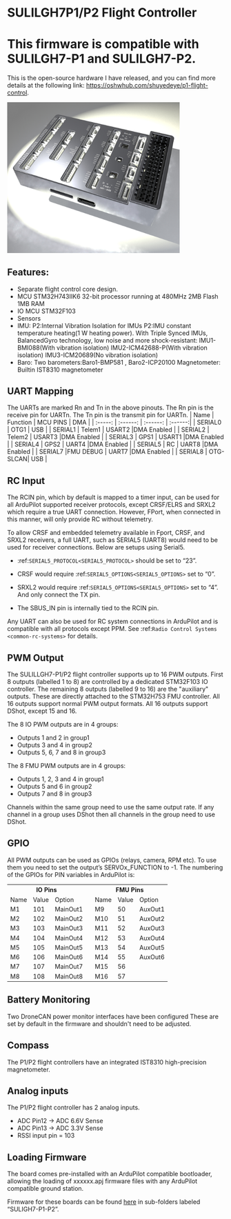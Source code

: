 # SULILGH7P1/P2 Flight Controller

# This firmware is compatible with SULILGH7-P1 and SULILGH7-P2.

This is the open-source hardware I have released, and you can find more details at the following link: https://oshwhub.com/shuyedeye/p1-flight-control. 


<img src="P1.jpg" alt="" width="400">

## Features:
- Separate flight control core design.
- MCU
   STM32H743IIK6 32-bit processor running at 480MHz
   2MB Flash
   1MB RAM
- IO MCU
   STM32F103
- Sensors
- IMU:
   P2:Internal Vibration Isolation for IMUs
   P2:IMU constant temperature heating(1 W heating power).
   With Triple Synced IMUs, BalancedGyro technology, low noise and more shock-resistant:
   IMU1-BMI088(With vibration isolation)
   IMU2-ICM42688-P(With vibration isolation)
   IMU3-ICM20689(No vibration isolation)
- Baro:
   Two barometers:Baro1-BMP581 , Baro2-ICP20100
  Magnetometer:   Builtin IST8310 magnetometer


## UART Mapping
The UARTs are marked Rn and Tn in the above pinouts. The Rn pin is the receive pin for UARTn. The Tn pin is the transmit pin for UARTn.
| Name    | Function | MCU PINS |   DMA   |
| :-----: | :------: | :------: | :------:|
| SERIAL0 | OTG1     | USB      |
| SERIAL1 | Telem1   | USART2   |DMA Enabled |
| SERIAL2 | Telem2   | USART3   |DMA Enabled |
| SERIAL3 | GPS1     | USART1   |DMA Enabled |
| SERIAL4 | GPS2     | UART4    |DMA Enabled |
| SERIAL5 | RC       | UART8    |DMA Enabled |
| SERIAL7 |FMU DEBUG | UART7    |DMA Enabled |
| SERIAL8 | OTG-SLCAN| USB      |

## RC Input
The RCIN pin, which by default is mapped to a timer input, can be used for all ArduPilot supported receiver protocols, except CRSF/ELRS and SRXL2 which require a true UART connection. However, FPort, when connected in this manner, will only provide RC without telemetry.

To allow CRSF and embedded telemetry available in Fport, CRSF, and SRXL2 receivers, a full UART, such as SERIAL5 (UART8) would need to be used for receiver connections. Below are setups using Serial5.

* :ref:`SERIAL5_PROTOCOL<SERIAL5_PROTOCOL>`  should be set to “23”.
* CRSF would require  :ref:`SERIAL5_OPTIONS<SERIAL5_OPTIONS>`  set to “0”.
* SRXL2 would require :ref:`SERIAL5_OPTIONS<SERIAL5_OPTIONS>` set to “4”. And only connect the TX pin.

* The SBUS_IN pin is internally tied to the RCIN pin.

Any UART can also be used for RC system connections in ArduPilot and is compatible with all protocols except PPM. See :ref:`Radio Control Systems <common-rc-systems>` for details.

## PWM Output
The SULILLGH7-P1/P2 flight controller supports up to 16 PWM outputs.
First 8 outputs (labelled 1 to 8) are controlled by a dedicated STM32F103 IO controller.
The remaining 8 outputs (labelled 9 to 16) are the "auxiliary" outputs. These are directly attached to the STM32H753 FMU controller.
All 16 outputs support normal PWM output formats. All 16 outputs support DShot, except 15 and 16.

The 8 IO PWM outputs are in 4 groups:
- Outputs 1 and 2 in group1
- Outputs 3 and 4 in group2
- Outputs 5, 6, 7 and 8 in group3

The 8 FMU PWM outputs are in 4 groups:
- Outputs 1, 2, 3 and 4 in group1
- Outputs 5 and 6 in group2
- Outputs 7 and 8 in group3

Channels within the same group need to use the same output rate. If any channel in a group uses DShot then all channels in the group need to use DShot.

## GPIO
All PWM outputs can be used as GPIOs (relays, camera, RPM etc). To use them you need to set the output’s SERVOx_FUNCTION to -1. The numbering of the GPIOs for PIN variables in ArduPilot is:

<table>
  <tr>
    <th colspan="3">IO Pins</th>
    <th colspan="1"> </th>
    <th colspan="3">FMU Pins</th>
  </tr>
  <tr><td> Name </td><td> Value </td><td> Option </td><td>  </td><td> Name </td><td> Value </td><td> Option </td></tr>
  <tr><td> M1 </td><td> 101 </td> <td> MainOut1 </td><td>  </td><td> M9 </td><td> 50 </td><td> AuxOut1 </td></tr>
  <tr><td> M2 </td><td> 102 </td> <td> MainOut2 </td><td>  </td><td> M10 </td><td> 51 </td><td> AuxOut2 </td></tr>
  <tr><td> M3 </td><td> 103 </td> <td> MainOut3 </td><td>  </td><td> M11 </td><td> 52 </td><td> AuxOut3 </td></tr>
  <tr><td> M4 </td><td> 104 </td> <td> MainOut4 </td><td>  </td><td> M12 </td><td> 53 </td><td> AuxOut4 </td></tr>
  <tr><td> M5 </td><td> 105 </td> <td> MainOut5 </td><td>  </td><td> M13 </td><td> 54 </td><td> AuxOut5 </td></tr>
  <tr><td> M6 </td><td> 106 </td> <td> MainOut6 </td><td>  </td><td> M14 </td><td> 55 </td><td> AuxOut6 </td></tr>
  <tr><td> M7 </td><td> 107 </td> <td> MainOut7 </td><td>  </td><td> M15 </td><td> 56 </td><td>  </td></tr>
  <tr><td> M8 </td><td> 108 </td> <td> MainOut8 </td><td>  </td><td> M16 </td><td> 57 </td><td>  </td></tr>
</table>

## Battery Monitoring
Two DroneCAN power monitor interfaces have been configured
These are set by default in the firmware and shouldn't need to be adjusted.

## Compass
The P1/P2 flight controllers have an integrated IST8310 high-precision magnetometer.

## Analog inputs
The P1/P2 flight controller has 2 analog inputs.
- ADC Pin12 -> ADC 6.6V Sense
- ADC Pin13 -> ADC 3.3V Sense
- RSSI input pin = 103

## Loading Firmware

The board comes pre-installed with an ArduPilot compatible bootloader, allowing the loading of xxxxxx.apj firmware files with any ArduPilot compatible ground station.

Firmware for these boards can be found [here](https://firmware.ardupilot.org/) in sub-folders labeled “SULIGH7-P1-P2”.
